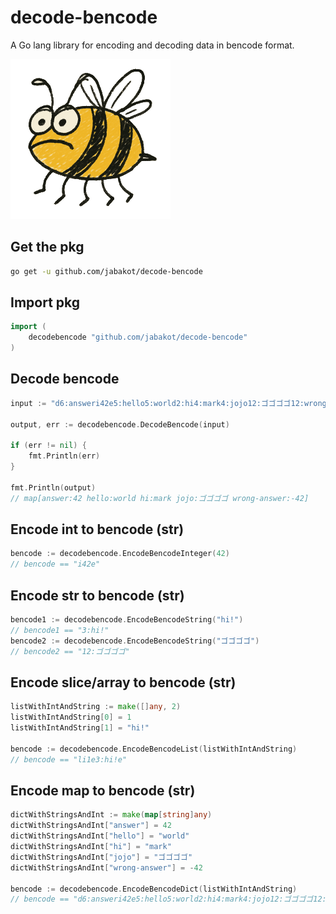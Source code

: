 # decode-bencode

A Go lang library for encoding and decoding data in bencode format.

![Beencode](logo.png "bee encode")

## Get the pkg

```bash
go get -u github.com/jabakot/decode-bencode
```

## Import pkg

```go
import (
	decodebencode "github.com/jabakot/decode-bencode"
)
```

## Decode bencode

```go
input := "d6:answeri42e5:hello5:world2:hi4:mark4:jojo12:ゴゴゴゴ12:wrong-answeri-42ee"

output, err := decodebencode.DecodeBencode(input)

if (err != nil) {
    fmt.Println(err)
}

fmt.Println(output)
// map[answer:42 hello:world hi:mark jojo:ゴゴゴゴ wrong-answer:-42]

```

## Encode int to bencode (str)

```go
bencode := decodebencode.EncodeBencodeInteger(42)
// bencode == "i42e"
```

## Encode str to bencode (str)


```go
bencode1 := decodebencode.EncodeBencodeString("hi!")
// bencode1 == "3:hi!"
bencode2 := decodebencode.EncodeBencodeString("ゴゴゴゴ")
// bencode2 == "12:ゴゴゴゴ"
```


## Encode slice/array to bencode (str)


```go
listWithIntAndString := make([]any, 2)
listWithIntAndString[0] = 1
listWithIntAndString[1] = "hi!"

bencode := decodebencode.EncodeBencodeList(listWithIntAndString)
// bencode == "li1e3:hi!e"
```

## Encode map to bencode (str)

```go
dictWithStringsAndInt := make(map[string]any)
dictWithStringsAndInt["answer"] = 42
dictWithStringsAndInt["hello"] = "world"
dictWithStringsAndInt["hi"] = "mark"
dictWithStringsAndInt["jojo"] = "ゴゴゴゴ"
dictWithStringsAndInt["wrong-answer"] = -42

bencode := decodebencode.EncodeBencodeDict(listWithIntAndString)
// bencode == "d6:answeri42e5:hello5:world2:hi4:mark4:jojo12:ゴゴゴゴ12:wrong-answeri-42ee"
```


